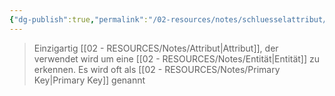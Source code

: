 ```yaml
---
{"dg-publish":true,"permalink":"/02-resources/notes/schluesselattribut/","tags":["datenbank"]}
---
```


> Einzigartig [[02 - RESOURCES/Notes/Attribut\|Attribut]], der verwendet wird um eine [[02 - RESOURCES/Notes/Entität\|Entität]] zu erkennen.
> Es wird oft als [[02 - RESOURCES/Notes/Primary Key\|Primary Key]] genannt